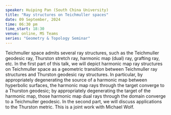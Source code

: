 ```yaml
---
speaker: Huiping Pan (South China University)
title: "Ray structures on Teichmuller spaces"
date: 09 September, 2024
time: 06:30 pm 
time_start: 18:30
venue: online, MS Teams
series: "Geometry & Topology Seminar"
---
```

Teichmuller space admits several ray structures, such as the Teichmuller geodesic ray, Thurston stretch ray, harmonic map (dual) ray, 
grafting ray, etc. In the first part of this talk, we will depict harmonic map ray structures on Teichmuller space as a geometric 
transition between Teichmuller ray structures and Thurston geodesic ray structures. In particular, by appropriately degenerating the 
source of a harmonic map between hyperbolic surfaces, the harmonic map rays through the target converge to a Thurston geodesic; by 
appropriately degenerating the target of the harmonic map, those harmonic map dual rays through the domain converge to a Teichmuller 
geodesic. In the second part, we will discuss applications to the Thurston metric.  This is a joint work with Michael Wolf. 
